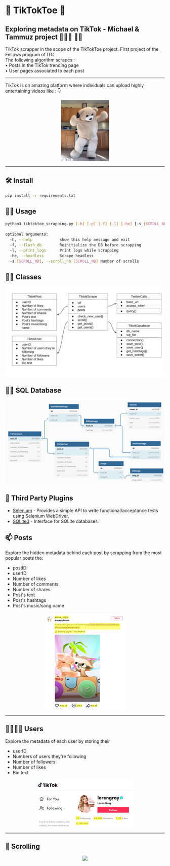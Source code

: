 # 🥁  TikTokToe  🥁
## Exploring metadata on TikTok - Michael &amp; Tammuz project 👨🏻‍💻 👨‍💻
TikTok scrapper in the scope of the TikTokToe project. First project of the Fellows program of ITC<br/>
The following algorithm scrapes :<br/>
  • Posts in the TikTok trending page<br/>
  • User pages associated to each post<br/>

---

TikTok is on amazing platform where individuals can upload highly entertaining videos like : 👇


<p align="center"><img src="images/dancing.gif" width="30%"></p>

---

## 🛠  Install

```bash
pip install -r requirements.txt
```

## 🏃‍♂️  Usage

```bash
python3 tiktoktoe_scrapping.py [-h] [-p] [-f] [-l] [-he] [-s [SCROLL_NB]]

optional arguments:
  -h, --help            show this help message and exit
  -f, --flush_db        Reinitialize the DB before scrapping
  -l, --print_logs      Print logs while scrapping
  -he, --headless       Scrape headless
  -s [SCROLL_NB], --scroll_nb [SCROLL_NB] Number of scrolls
```

## 👨‍🎓 Classes
<p align="center"><img src="images/class.png"></p>


## 👨‍🎓 SQL Database
<p align="center"><img src="images/tiktoktoe_sql.png"></p>

## 🔌 Third Party Plugins

* [Selenium](https://selenium-python.readthedocs.io/) - Provides a simple API to write functional/acceptance tests using Selenium WebDriver.
* [SQLite3](https://docs.python.org/3/library/sqlite3.html) - Interface for SQLite databases.


## 📫 Posts
Explore the hidden metadata behind each post by scrapping from the most popular posts the: 
  - postID  
  - userID
  - Number of likes
  - Number of comments
  - Number of shares
  - Post's text
  - Post's hashtags
  - Post's music/song name
<p align="center"><img src="images/tiktok3_3.jpg" width="50%"></p>

---

## 👨‍👩‍👧‍👦 Users
Explore the metadata of each user by storing their
  - userID
  - Numbers of users they're following
  - Number of followers
  - Number of likes
  - Bio text
<p align="center"><img src="images/tiktok1.jpg" width="60%"></p>

---

## 🤏 Scrolling
<p align="center"><img src="images/scroll.gif" width="60%"></p>
